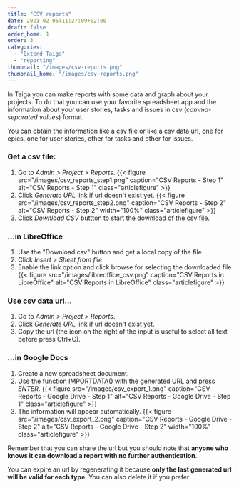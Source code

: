 ```yaml
---
title: "CSV reports"
date: 2021-02-05T11:27:09+02:00
draft: false
order_home: 1
order: 3
categories:
  - "Extend Taiga"
  - "reporting"
thumbnail: "/images/csv-reports.png"
thumbnail_home: "/images/csv-reports.png"
---
```


In Taiga you can make reports with some data and graph about your projects. To do that you can use your favorite spreadsheet app and the information about your user stories, tasks and issues in csv (*comma-separated values*) format.

You can obtain the information like a csv file or like a csv data url, one for epics, one for user stories, other for tasks and other for issues.

### Get a csv file:

1. Go to *Admin > Project > Reports*.
{{< figure src="/images/csv_reports_step1.png" caption="CSV Reports - Step 1" alt="CSV Reports - Step 1" class="articlefigure" >}}
2. Click *Generate URL* link if url doesn't exist yet.
{{< figure src="/images/csv_reports_step2.png" caption="CSV Reports - Step 2" alt="CSV Reports - Step 2" width="100%" class="articlefigure" >}}
3. Click *Download CSV* buttton to start the download of the csv file.

### ...in LibreOffice

1. Use the "Download csv" button and get a local copy of the file
2. Click *Insert > Sheet from file*
3. Enable the link option and click browse for selecting the downloaded file
{{< figure src="/images/libreoffice_csv.png" caption="CSV Reports in LibreOffice" alt="CSV Reports in LibreOffice" class="articlefigure" >}}

### Use csv data url...

1. Go to *Admin > Project > Reports*.
2. Click *Generate URL* link if url doesn't exist yet.
3. Copy the url (the icon on the right of the input is useful to select all text before press Ctrl+C).

### ...in Google Docs

1. Create a new spreadsheet document.
2. Use the function [IMPORTDATA()](https://support.google.com/docs/answer/3093335) with the generated URL and press *ENTER*.
{{< figure src="/images/csv_export_1.png" caption="CSV Reports - Google Drive - Step 1" alt="CSV Reports - Google Drive - Step 1" class="articlefigure" >}}
3. The information will appear automatically.
{{< figure src="/images/csv_export_2.png" caption="CSV Reports - Google Drive - Step 2" alt="CSV Reports - Google Drive - Step 2" width="100%" class="articlefigure" >}}

Remember that you can share the url but you should note that **anyone who knows it can download a report with no further authentication**.

You can expire an url by regenerating it because **only the last generated url will be valid for each type**. You can also delete it if you prefer.
